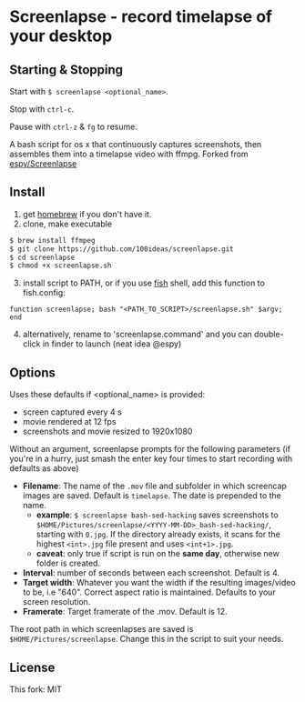 Screenlapse - record timelapse of your desktop
===========

Starting & Stopping
-------------------
Start with `$ screenlapse <optional_name>`.

Stop with `ctrl-c`.

Pause with `ctrl-z` & `fg` to resume.

A bash script for os x that continuously captures screenshots, then assembles them into a timelapse video with ffmpg. Forked from [espy/Screenlapse](https://github.com/espy/Screenlapse)

Install
-------------

1. get [homebrew](http://brew.sh) if you don't have it.
2. clone, make executable
```bash
$ brew install ffmpeg
$ git clone https://github.com/100ideas/screenlapse.git
$ cd screenlapse
$ chmod +x screenlapse.sh
```
3. install script to PATH, or if you use [fish](http://fishshell.com) shell, add this function to fish.config:
```fishshell
function screenlapse; bash "<PATH_TO_SCRIPT>/screenlapse.sh" $argv; end
```
4. alternatively, rename to 'screenlapse.command' and you can double-click in finder to launch (neat idea @espy)

Options
-------------
Uses these defaults if <optional_name> is provided: 
- screen captured every 4 s
- movie rendered at 12 fps
- screenshots and movie resized to 1920x1080

Without an argument, screenlapse prompts for the following parameters (if you're in a hurry, just smash the enter key four times to start recording with defaults as above)
* __Filename__: The name of the `.mov` file and subfolder in which screencap images are saved. Default is `timelapse`. The date is prepended to the name.
  * __example__: `$ screenlapse bash-sed-hacking` saves screenshots to `$HOME/Pictures/screenlapse/<YYYY-MM-DD>_bash-sed-hacking/`, starting with `0.jpg`. If the directory already exists, it scans for the highest `<int>.jpg` file present and uses `<int+1>.jpg`.
  * __caveat__: only true if script is run on the __same day__, otherwise new folder is created.
* __Interval__: number of seconds between each screenshot. Default is 4.
* __Target width__: Whatever you want the width if the resulting images/video to be, i.e "640". Correct aspect ratio is maintained. Defaults to your screen resolution.
* __Framerate__: Target framerate of the .mov. Default is 12.

The root path in which screenlapses are saved is `$HOME/Pictures/screenlapse`. Change this in the script to suit your needs.

License
---------------
This fork: MIT
